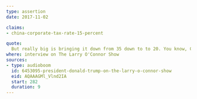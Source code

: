 ```yaml
---
type: assertion
date: 2017-11-02

claims:
- china-corporate-tax-rate-15-percent

quote:
  But really big is bringing it down from 35 down to to 20. You know, China is at 15%. Other countries are much lower.
where: interview on The Larry O'Connor Show
sources:
- type: audioboom
  id: 6453095-president-donald-trump-on-the-larry-o-connor-show
  eid: AQAAAGMl_Vlnd2IA
  start: 282
  duration: 9
---
```

